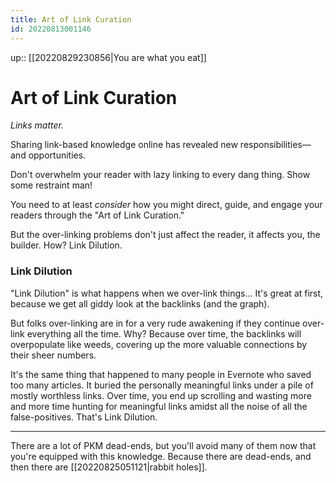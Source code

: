 ```yaml
---
title: Art of Link Curation
id: 20220813001146
---
```

up:: [[20220829230856|You are what you eat]]

# Art of Link Curation
*Links matter.*

Sharing link-based knowledge online has revealed new responsibilities—and opportunities.

Don't overwhelm your reader with lazy linking to every dang thing. Show some restraint man!

You need to at least *consider* how you might direct, guide, and engage your readers through the "Art of Link Curation."

But the over-linking problems don't just affect the reader, it affects you, the builder. How? Link Dilution.

### Link Dilution 
"Link Dilution" is what happens when we over-link things... It's great at first, because we get all giddy look at the backlinks (and the graph). 

But folks over-linking are in for a very rude awakening if they continue over-link everything all the time. Why? Because over time, the backlinks will overpopulate like weeds, covering up the more valuable connections by their sheer numbers. 

It's the same thing that happened to many people in Evernote who saved too many articles. It buried the personally meaningful links under a pile of mostly worthless links. Over time, you end up scrolling and wasting more and more time hunting for meaningful links amidst all the noise of all the false-positives. That's Link Dilution.

---
There are a lot of PKM dead-ends, but you'll avoid many of them now that you're equipped with this knowledge. Because there are dead-ends, and then there are [[20220825051121|rabbit holes]].